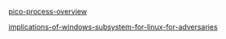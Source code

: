 [pico-process-overview](https://learn.microsoft.com/en-us/archive/blogs/wsl/pico-process-overview)

[implications-of-windows-subsystem-for-linux-for-adversaries](https://blog.qualys.com/vulnerabilities-threat-research/2022/03/22/implications-of-windows-subsystem-for-linux-for-adversaries-defenders-part-1)